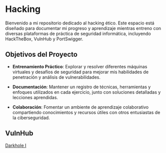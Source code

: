 # Hacking
Bienvenido a mi repositorio dedicado al hacking ético. Este espacio está diseñado para documentar mi progreso y aprendizaje mientras entreno con diversas plataformas de práctica de seguridad informática, incluyendo HackTheBox, VulnHub y PortSwigger.

## Objetivos del Proyecto
- **Entrenamiento Práctico**: Explorar y resolver diferentes máquinas virtuales y desafíos de seguridad para mejorar mis habilidades de penetración y análisis de vulnerabilidades.

- **Documentación**: Mantener un registro de técnicas, herramientas y enfoques utilizados en cada ejercicio, junto con soluciones detalladas y lecciones aprendidas.

- **Colaboración**: Fomentar un ambiente de aprendizaje colaborativo compartiendo conocimientos y recursos útiles con otros entusiastas de la ciberseguridad.

## VulnHub
[Darkhole I](https://github.com/juanlxs/Hacking/tree/DarkHole-I) 
